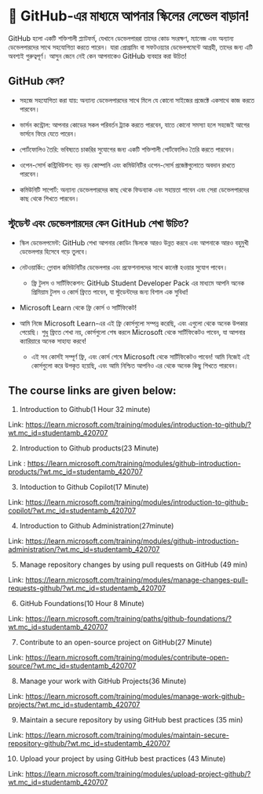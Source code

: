 # 🚀 GitHub-এর মাধ্যমে আপনার স্কিলের লেভেল বাড়ান! 

GitHub হলো একটি শক্তিশালী প্ল্যাটফর্ম, যেখানে ডেভেলপাররা তাদের কোড সংরক্ষণ, ম্যানেজ এবং অন্যান্য ডেভেলপারদের সাথে সহযোগিতা করতে পারেন। যারা প্রোগ্রামিং বা সফটওয়্যার ডেভেলপমেন্টে আগ্রহী, তাদের জন্য এটি অবশ্যই গুরুত্বপূর্ণ। আসুন জেনে নেই কেন আপনাকেও GitHub ব্যবহার করা উচিত!

## GitHub কেন?

- সহজে সহযোগিতা করা যায়: অন্যান্য ডেভেলপারদের সাথে মিলে যে কোনো সাইজের প্রজেক্টে একসাথে কাজ করতে পারবেন।

- ভার্সন কন্ট্রোল: আপনার কোডের সকল পরিবর্তন ট্র্যাক করতে পারবেন, যাতে কোনো সমস্যা হলে সহজেই আগের ভার্সনে ফিরে যেতে পারেন।

- পোর্টফোলিও তৈরি: ভবিষ্যতে চাকরির সুযোগের জন্য একটি শক্তিশালী পোর্টফোলিও তৈরি করতে পারবেন।

- ওপেন-সোর্স কন্ট্রিবিউশন: বড় বড় কোম্পানি এবং কমিউনিটির ওপেন-সোর্স প্রজেক্টগুলোতে অবদান রাখতে পারবেন।

- কমিউনিটি সাপোর্ট: অন্যান্য ডেভেলপারদের কাছ থেকে ফিডব্যাক এবং সহায়তা পাবেন এবং সেরা ডেভেলপারদের কাছ থেকে শিখতে পারবেন।

## স্টুডেন্ট এবং ডেভেলপারদের কেন GitHub শেখা উচিত?

- স্কিল ডেভেলপমেন্ট: GitHub শেখা আপনার কোডিং স্কিলকে আরও উন্নত করবে এবং আপনাকে আরও বহুমুখী ডেভেলপার হিসেবে গড়ে তুলবে।

- নেটওয়ার্কিং: গ্লোবাল কমিউনিটির ডেভেলপার এবং প্রফেশনালদের সাথে কানেক্ট হওয়ার সুযোগ পাবেন।

  - ফ্রি টুলস ও সার্টিফিকেশন: GitHub Student Developer Pack এর মাধ্যমে আপনি অনেক প্রিমিয়াম টুলস ও কোর্স ফ্রিতে পাবেন, যা স্টুডেন্টদের জন্য বিশাল এক সুবিধা!

- Microsoft Learn থেকে ফ্রি কোর্স ও সার্টিফিকেট!

- আমি নিজে Microsoft Learn-এর এই ফ্রি কোর্সগুলো সম্পন্ন করেছি, এবং এগুলো থেকে অনেক উপকার পেয়েছি। শুধু ফ্রিতে শেখা নয়, কোর্সগুলো শেষ করলে Microsoft থেকে সার্টিফিকেটও পাবেন, যা আপনার ক্যারিয়ারে অনেক সাহায্য করবে!

  - এই সব কোর্সই সম্পূর্ণ ফ্রি, এবং কোর্স শেষে Microsoft থেকে সার্টিফিকেটও পাবেন! আমি নিজেই এই কোর্সগুলো করে উপকৃত হয়েছি, এবং আমি নিশ্চিত আপনিও এর থেকে অনেক কিছু শিখতে পারবেন।

## The course links are given below:

1. Introduction to Github(1 Hour 32 minute)

Link: https://learn.microsoft.com/training/modules/introduction-to-github/?wt.mc_id=studentamb_420707

2. Introduction to Github products(23 Minute)

Link : https://learn.microsoft.com/training/modules/github-introduction-products/?wt.mc_id=studentamb_420707

3. Intoduction to Github Copilot(17 Minute)

Link: https://learn.microsoft.com/training/modules/introduction-to-github-copilot/?wt.mc_id=studentamb_420707

4. Introduction to Github Administration(27minute)

Link: https://learn.microsoft.com/training/modules/github-introduction-administration/?wt.mc_id=studentamb_420707

5. Manage repository changes by using pull requests on GitHub (49 min)

Link: https://learn.microsoft.com/training/modules/manage-changes-pull-requests-github/?wt.mc_id=studentamb_420707

6. GitHub Foundations(10 Hour 8 Minute)

Link: https://learn.microsoft.com/training/paths/github-foundations/?wt.mc_id=studentamb_420707

7. Contribute to an open-source project on GitHub(27 Minute)

Link: https://learn.microsoft.com/training/modules/contribute-open-source/?wt.mc_id=studentamb_420707

8. Manage your work with GitHub Projects(36 Minute)

Link: https://learn.microsoft.com/training/modules/manage-work-github-projects/?wt.mc_id=studentamb_420707

9. Maintain a secure repository by using GitHub best practices (35 min)

Link: https://learn.microsoft.com/training/modules/maintain-secure-repository-github/?wt.mc_id=studentamb_420707

10. Upload your project by using GitHub best practices (43 Minute)

Link: https://learn.microsoft.com/training/modules/upload-project-github/?wt.mc_id=studentamb_420707
